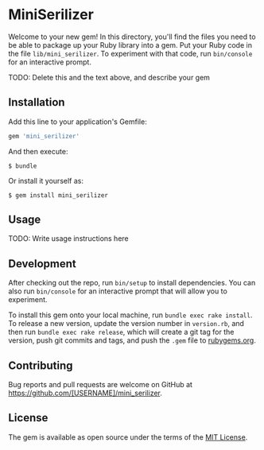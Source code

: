 # MiniSerilizer

Welcome to your new gem! In this directory, you'll find the files you need to be able to package up your Ruby library into a gem. Put your Ruby code in the file `lib/mini_serilizer`. To experiment with that code, run `bin/console` for an interactive prompt.

TODO: Delete this and the text above, and describe your gem

## Installation

Add this line to your application's Gemfile:

```ruby
gem 'mini_serilizer'
```

And then execute:

    $ bundle

Or install it yourself as:

    $ gem install mini_serilizer

## Usage

TODO: Write usage instructions here

## Development

After checking out the repo, run `bin/setup` to install dependencies. You can also run `bin/console` for an interactive prompt that will allow you to experiment.

To install this gem onto your local machine, run `bundle exec rake install`. To release a new version, update the version number in `version.rb`, and then run `bundle exec rake release`, which will create a git tag for the version, push git commits and tags, and push the `.gem` file to [rubygems.org](https://rubygems.org).

## Contributing

Bug reports and pull requests are welcome on GitHub at https://github.com/[USERNAME]/mini_serilizer.

## License

The gem is available as open source under the terms of the [MIT License](https://opensource.org/licenses/MIT).
